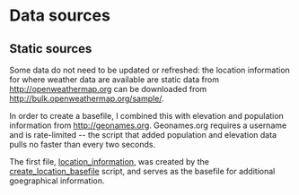 # Data sources
## Static sources
Some data do not need to be updated or refreshed: the location information for where weather data are available are static data from
http://openweathermap.org can be downloaded from http://bulk.openweathermap.org/sample/. 

In order to create a basefile, I combined this with elevation and population information from http://geonames.org. Geonames.org requires a username and is rate-limited -- the script that added population and elevation data pulls no faster than every two seconds.

The first file, [location_information](https://raw.githubusercontent.com/amydrummond/weekend_plans/master/data_sources/location_information.txt), was created by the [create_location_basefile](https://github.com/amydrummond/weekend_plans/blob/master/create_location_basefile.R) script, and serves as the basefile for additional goegraphical information.


